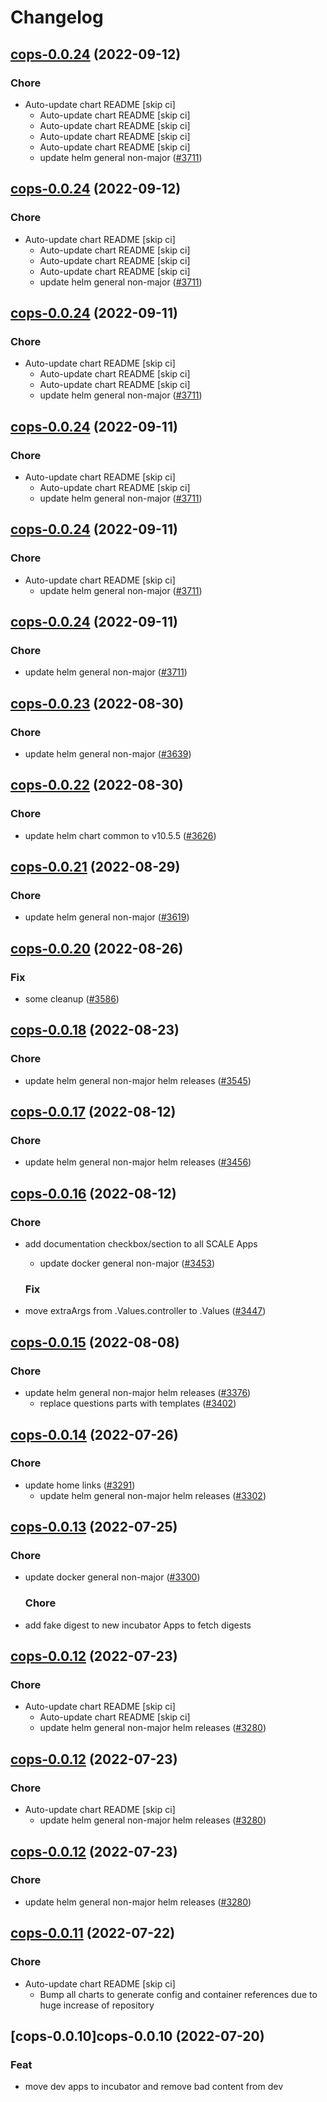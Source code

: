 # Changelog



## [cops-0.0.24](https://github.com/truecharts/charts/compare/cops-0.0.23...cops-0.0.24) (2022-09-12)

### Chore

- Auto-update chart README [skip ci]
  - Auto-update chart README [skip ci]
  - Auto-update chart README [skip ci]
  - Auto-update chart README [skip ci]
  - Auto-update chart README [skip ci]
  - update helm general non-major ([#3711](https://github.com/truecharts/charts/issues/3711))




## [cops-0.0.24](https://github.com/truecharts/charts/compare/cops-0.0.23...cops-0.0.24) (2022-09-12)

### Chore

- Auto-update chart README [skip ci]
  - Auto-update chart README [skip ci]
  - Auto-update chart README [skip ci]
  - Auto-update chart README [skip ci]
  - update helm general non-major ([#3711](https://github.com/truecharts/charts/issues/3711))




## [cops-0.0.24](https://github.com/truecharts/charts/compare/cops-0.0.23...cops-0.0.24) (2022-09-11)

### Chore

- Auto-update chart README [skip ci]
  - Auto-update chart README [skip ci]
  - Auto-update chart README [skip ci]
  - update helm general non-major ([#3711](https://github.com/truecharts/charts/issues/3711))




## [cops-0.0.24](https://github.com/truecharts/charts/compare/cops-0.0.23...cops-0.0.24) (2022-09-11)

### Chore

- Auto-update chart README [skip ci]
  - Auto-update chart README [skip ci]
  - update helm general non-major ([#3711](https://github.com/truecharts/charts/issues/3711))




## [cops-0.0.24](https://github.com/truecharts/charts/compare/cops-0.0.23...cops-0.0.24) (2022-09-11)

### Chore

- Auto-update chart README [skip ci]
  - update helm general non-major ([#3711](https://github.com/truecharts/charts/issues/3711))




## [cops-0.0.24](https://github.com/truecharts/charts/compare/cops-0.0.23...cops-0.0.24) (2022-09-11)

### Chore

- update helm general non-major ([#3711](https://github.com/truecharts/charts/issues/3711))




## [cops-0.0.23](https://github.com/truecharts/charts/compare/cops-0.0.22...cops-0.0.23) (2022-08-30)

### Chore

- update helm general non-major ([#3639](https://github.com/truecharts/charts/issues/3639))




## [cops-0.0.22](https://github.com/truecharts/charts/compare/cops-0.0.21...cops-0.0.22) (2022-08-30)

### Chore

- update helm chart common to v10.5.5 ([#3626](https://github.com/truecharts/charts/issues/3626))




## [cops-0.0.21](https://github.com/truecharts/charts/compare/cops-0.0.20...cops-0.0.21) (2022-08-29)

### Chore

- update helm general non-major ([#3619](https://github.com/truecharts/charts/issues/3619))




## [cops-0.0.20](https://github.com/truecharts/charts/compare/cops-0.0.18...cops-0.0.20) (2022-08-26)

### Fix

- some cleanup ([#3586](https://github.com/truecharts/charts/issues/3586))




## [cops-0.0.18](https://github.com/truecharts/charts/compare/cops-0.0.17...cops-0.0.18) (2022-08-23)

### Chore

- update helm general non-major helm releases ([#3545](https://github.com/truecharts/charts/issues/3545))




## [cops-0.0.17](https://github.com/truecharts/charts/compare/cops-0.0.16...cops-0.0.17) (2022-08-12)

### Chore

- update helm general non-major helm releases ([#3456](https://github.com/truecharts/charts/issues/3456))




## [cops-0.0.16](https://github.com/truecharts/charts/compare/cops-0.0.15...cops-0.0.16) (2022-08-12)

### Chore

- add documentation checkbox/section to all SCALE Apps
  - update docker general non-major ([#3453](https://github.com/truecharts/charts/issues/3453))

  ### Fix

- move extraArgs from .Values.controller to .Values ([#3447](https://github.com/truecharts/charts/issues/3447))




## [cops-0.0.15](https://github.com/truecharts/charts/compare/cops-0.0.14...cops-0.0.15) (2022-08-08)

### Chore

- update helm general non-major helm releases ([#3376](https://github.com/truecharts/charts/issues/3376))
  - replace questions parts with templates ([#3402](https://github.com/truecharts/charts/issues/3402))




## [cops-0.0.14](https://github.com/truecharts/apps/compare/cops-0.0.13...cops-0.0.14) (2022-07-26)

### Chore

- update home links ([#3291](https://github.com/truecharts/apps/issues/3291))
  - update helm general non-major helm releases ([#3302](https://github.com/truecharts/apps/issues/3302))




## [cops-0.0.13](https://github.com/truecharts/apps/compare/cops-0.0.12...cops-0.0.13) (2022-07-25)

### Chore

- update docker general non-major ([#3300](https://github.com/truecharts/apps/issues/3300))

  ### Chore

- add fake digest to new incubator Apps to fetch digests




## [cops-0.0.12](https://github.com/truecharts/apps/compare/cops-0.0.11...cops-0.0.12) (2022-07-23)

### Chore

- Auto-update chart README [skip ci]
  - Auto-update chart README [skip ci]
  - update helm general non-major helm releases ([#3280](https://github.com/truecharts/apps/issues/3280))




## [cops-0.0.12](https://github.com/truecharts/apps/compare/cops-0.0.11...cops-0.0.12) (2022-07-23)

### Chore

- Auto-update chart README [skip ci]
  - update helm general non-major helm releases ([#3280](https://github.com/truecharts/apps/issues/3280))




## [cops-0.0.12](https://github.com/truecharts/apps/compare/cops-0.0.11...cops-0.0.12) (2022-07-23)

### Chore

- update helm general non-major helm releases ([#3280](https://github.com/truecharts/apps/issues/3280))




## [cops-0.0.11](https://github.com/truecharts/apps/compare/cops-0.0.10...cops-0.0.11) (2022-07-22)

### Chore

- Auto-update chart README [skip ci]
  - Bump all charts to generate config and container references due to huge increase of repository



## [cops-0.0.10]cops-0.0.10 (2022-07-20)

### Feat

- move dev apps to incubator and remove bad content from dev
